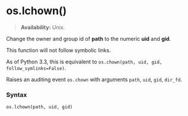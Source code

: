 # os.lchown()

> **Availability:** Unix.

Change the owner and group id of **path** to the numeric **uid** and **gid**.

This function will not follow symbolic links.

As of Python 3.3, this is equivalent to `os.chown(path, uid, gid, follow_symlinks=False)`.

Raises an auditing event `os.chown` with arguments `path`, `uid`, `gid`, `dir_fd`.

### Syntax

```python
os.lchown(path, uid, gid)
```